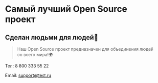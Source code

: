 # Самый лучший Open Source проект

## Сделан людьми для людей🤝

> Наш Open Source проект предназначен для объединения людей со всего мира!🌍
> 

Тел: 8 800 333 55 22

Email: support@test.ru
